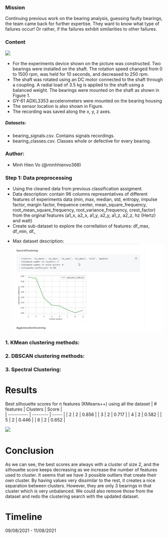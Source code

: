 ### Mission
Continuing previous work on the bearing analysis, guessing faulty bearings, the team came back for further expertise. They want to know what type of failures occur! Or rather, if the failures exhibit similarities to other failures.

### Content
![](https://i.postimg.cc/gkgJGTnj/1.jpg)
 - For the experiments device shown on the picture was constructed. Two bearings were installed on the shaft. The rotation speed changed from 0 to 1500 rpm, was held for 10 seconds, and decreased to 250 rpm. 
 - The shaft was rotated using an DC motor connected to the shaft through a coupling. A radial load of 3.5 kg is applied to the shaft using a balanced weight.
The bearings were mounted on the shaft as shown in Figure 1. 
- GY-61 ADXL3353 accelerometers were mounted on the bearing housing 
- The sensor location is also shown in Figure. 
- The recording was saved along the x, y, z axes.
##### Datasets: 
   - bearing_signals.csv. Contains signals recordings.
   - bearing_classes.csv. Classes whole or defective for every bearing.

### Author:
* Minh Hien Vo (@minhhienvo368)

### Step 1: Data preprocessing

 - Using the cleaned data from previous classification assigment. 
 - Data description: contain 96 columns representatives of different features of experiments data (min, max, median, std, entropy, impulse factor, margin factor, frequence center, mean_square_frequency, root_mean_square_frequency, root_variance_frequency, crest_factor)  from the orginal features (a1_x, a2_x, a1_y, a2_y, a1_z, a2_z, hz (Hertz) and watt)
 - Create sub-dataset to explore the correllation of features: df_max, df_min, df_
  + Max dataset description:
![](plots/Max_dataset.png)


### 1. KMean clustering methods:



### 2. DBSCAN clustering methods:


### 3. Spectral Clustering:

 # Results
Best silhouette scores for n features (KMeans++) using all the dataset
| # features | Clusters | Score |  
| ---------- | -------- | ----- |
| 2          | 2        | 0.856 | 
| 3          | 2        | 0.717 |
| 4          | 2        | 0.582 |
| 5          | 2        | 0.446 |
| 6          | 2        | 0.652  |

![](/Visuals/Visual_evolution_score.png)

# Conclusion 
As we can see, the best scores are always with a cluster of size 2, and the silhouette score keeps decreasing as we increase the number of features used to cluster.
It seems that we have 3 possible outliers that create their own cluster. By having values very dissimilar to the rest, it creates a nice separation between clusters. However, they are only 3 bearings in that cluster which is very unbalanced. We could also remove those from the dataset and redo the clustering search with the updated dataset.


# Timeline
09/08/2021 - 11/08/2021
